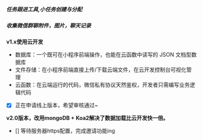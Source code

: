 ##### 任务跟进工具,小任务创建与分配
##### 收集微信群聊附件，图片，聊天记录

**v1.x使用云开发**

- 数据库：一个既可在小程序前端操作，也能在云函数中读写的 JSON 文档型数据库
- 文件存储：在小程序前端直接上传/下载云端文件，在云开发控制台可视化管理
- 云函数：在云端运行的代码，微信私有协议天然鉴权，开发者只需编写业务逻辑代码

- [x] 正在申请线上版本，希望审核通过~

**v2.0版本，改用mongoDB + Koa2解决了数据加载比云开发快一倍。**

- [] 等待服务器https配置，完成邀请功能ing
